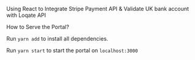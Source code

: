 Using React to Integrate Stripe Payment API & Validate UK bank account with Loqate API

How to Serve the Portal?

Run `yarn add` to install all dependencies.

Run `yarn start` to start the portal on `localhost:3000`

